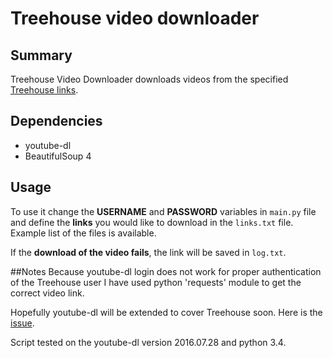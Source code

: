 # Treehouse video downloader

## Summary
Treehouse Video Downloader downloads videos from the specified [Treehouse links](http://www.treehouseteam.com).

## Dependencies
- youtube-dl
- BeautifulSoup 4

## Usage
To use it change the **USERNAME** and **PASSWORD** variables in `main.py` file and define
the **links** you would like to download in the `links.txt` file. Example list of the files is available.

If the **download of the video fails**, the link will be saved in `log.txt`.

##Notes
Because youtube-dl login does not work for proper authentication of the Treehouse user I have used python 'requests' module to get the correct video link.

Hopefully youtube-dl will be extended to cover Treehouse soon. Here is the [issue](https://github.com/rg3/youtube-dl/issues/9836).

Script tested on the youtube-dl version 2016.07.28 and python 3.4.
